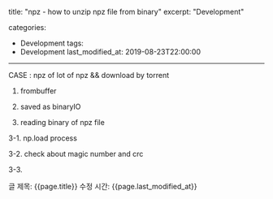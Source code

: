title: "npz - how to unzip npz file from binary"
excerpt: "Development"

categories:
  - Development
tags:
  - Development
last_modified_at: 2019-08-23T22:00:00
---
CASE : npz of lot of npz && download by torrent

1. frombuffer

2. saved as binaryIO

3. reading binary of npz file

3-1. np.load process

3-2. check about magic number and crc

3-3. 


글 제목: {{page.title}}
수정 시간: {{page.last_modified_at}}
